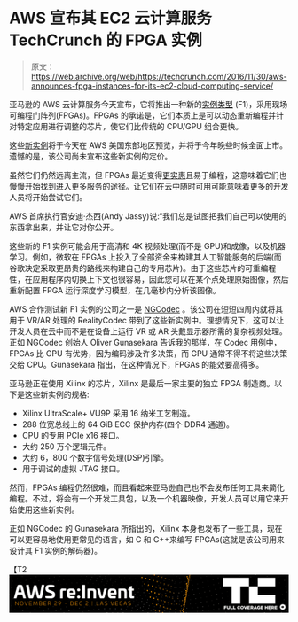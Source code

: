 # AWS 宣布其 EC2 云计算服务 TechCrunch 的 FPGA 实例

> 原文：<https://web.archive.org/web/https://techcrunch.com/2016/11/30/aws-announces-fpga-instances-for-its-ec2-cloud-computing-service/>

亚马逊的 AWS 云计算服务今天宣布，它将推出一种新的[实例类型](https://web.archive.org/web/20221208011331/https://aws.amazon.com/blogs/aws/developer-preview-ec2-instances-f1-with-programmable-hardware/) (F1)，采用现场可编程门阵列(FPGAs)。FPGAs 的承诺是，它们本质上是可以动态重新编程并针对特定应用进行调整的芯片，使它们比传统的 CPU/GPU 组合更快。

这些[新实例](https://web.archive.org/web/20221208011331/https://aws.amazon.com/ec2/instance-types/f1/)将于今天在 AWS 美国东部地区预览，并将于今年晚些时候全面上市。遗憾的是，该公司尚未宣布这些新实例的定价。

虽然它们仍然远离主流，但 FPGAs 最近变得[更实惠](https://web.archive.org/web/20221208011331/https://www.adafruit.com/categories/69?gclid=Cj0KEQiA6_TBBRDInaPjhcelt5oBEiQApPeTF99832xdo0RiZnppi5mHBTCdvnuVyEHcOlFhTTw_EnYaAo118P8HAQ)且易于编程，这意味着它们也慢慢开始找到进入更多服务的途径。让它们在云中随时可用可能意味着更多的开发人员将开始尝试它们。

AWS 首席执行官安迪·杰西(Andy Jassy)说:“我们总是试图把我们自己可以使用的东西拿出来，并让它对你公开。

这些新的 F1 实例可能会用于高清和 4K 视频处理(而不是 GPU)和成像，以及机器学习。例如，微软在 FPGAs 上投入了全部资金来构建其人工智能服务的后端(而谷歌决定采取更昂贵的路线来构建自己的专用芯片)。由于这些芯片的可重编程性，在应用程序内切换上下文也很容易，因此您可以在某个点处理原始图像，然后重新配置 FPGA 运行深度学习模型，在几毫秒内分析该图像。

AWS 合作测试新 F1 实例的公司之一是 [NGCodec](https://web.archive.org/web/20221208011331/http://ngcodec.com/) 。该公司在短短四周内就将其用于 VR/AR 处理的 RealityCodec 带到了这些新实例中。理想情况下，这可以让开发人员在云中而不是在设备上运行 VR 或 AR 头戴显示器所需的复杂视频处理。正如 NGCodec 创始人 Oliver Gunasekara 告诉我的那样，在 Codec 用例中，FPGAs 比 GPU 有优势，因为编码涉及许多决策，而 GPU 通常不得不将这些决策交给 CPU。Gunasekara 指出，在这种情况下，FPGAs 的能效要高得多。

亚马逊正在使用 Xilinx 的芯片，Xilinx 是最后一家主要的独立 FPGA 制造商。以下是这些新实例的规格:

*   Xilinx UltraScale+ VU9P 采用 16 纳米工艺制造。
*   288 位宽总线上的 64 GiB ECC 保护内存(四个 DDR4 通道)。
*   CPU 的专用 PCIe x16 接口。
*   大约 250 万个逻辑元件。
*   大约 6，800 个数字信号处理(DSP)引擎。
*   用于调试的虚拟 JTAG 接口。

然而，FPGAs 编程仍然很难，而且看起来亚马逊自己也不会发布任何工具来简化编程。不过，将会有一个开发工具包，以及一个机器映像，开发人员可以用它来开始使用这些新实例。

正如 NGCodec 的 Gunasekara 所指出的，Xilinx 本身也发布了一些工具，现在可以更容易地使用更常见的语言，如 C 和 C++来编写 FPGAs(这就是该公司用来设计其 F1 实例的解码器)。

【T2![](img/b289f716150b02b631342faeeec06063.png)
